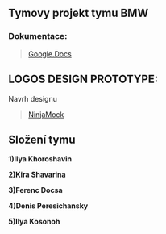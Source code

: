## Tymovy projekt tymu BMW 

### Dokumentace:
>  [Google.Docs](https://docs.google.com/document/d/14USfzyi3LboNQhoDxX1HMjY-6ARUcd4vwv3pjbF-m7k/edit?usp=sharing/)


## LOGOS DESIGN PROTOTYPE: 
Navrh designu 
>  [NinjaMock](https://ninjamock.com/s/TQ241Tx/)


 ## Složení tymu
 **1)Ilya Khoroshavin**
 
   **2)Kira Shavarina**
   
   **3)Ferenc Docsa**
   
   **4)Denis Peresichansky**
   
   **5)Ilya Kosonoh**


